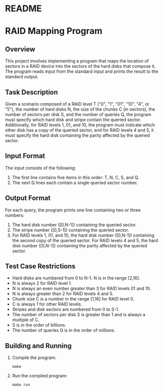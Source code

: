 README
======

RAID Mapping Program
====================

Overview
--------
This project involves implementing a program that maps the location of sectors in a RAID device into the sectors of the hard disks that compose it. The program reads input from the standard input and prints the result to the standard output.

Task Description
----------------
Given a scenario composed of a RAID level T ("0", "1", "01", "10", "4", or "5"), the number of hard disks N, the size of the chunks C (in sectors), the number of sectors per disk S, and the number of queries Q, the program must specify which hard disk and stripe contain the queried sector. Additionally, for RAID levels 1, 01, and 10, the program must indicate which other disk has a copy of the queried sector, and for RAID levels 4 and 5, it must specify the hard disk containing the parity affected by the queried sector.

Input Format
------------
The input consists of the following:
1. The first line contains five items in this order: T, N, C, S, and Q.
2. The next Q lines each contain a single queried sector number.

Output Format
-------------
For each query, the program prints one line containing two or three numbers:
1. The hard disk number ([0,N-1]) containing the queried sector.
2. The stripe number ([0,S-1]) containing the queried sector.
3. For RAID levels 1, 01, and 10, the hard disk number ([0,N-1]) containing the second copy of the queried sector. For RAID levels 4 and 5, the hard disk number ([0,N-1]) containing the parity affected by the queried sector.

Test Case Restrictions
-----------------------
- Hard disks are numbered from 0 to N-1. N is in the range [2,16].
- N is always 2 for RAID level 1.
- N is always an even number greater than 3 for RAID levels 01 and 10.
- N is always greater than 2 for RAID levels 4 and 5.
- Chunk size C is a number in the range [1,16] for RAID level 0.
- C is always 1 for other RAID levels.
- Stripes and disk sectors are numbered from 0 to S-1.
- The number of sectors per disk S is greater than 1 and is always a multiple of C.
- S is in the order of billions.
- The number of queries Q is in the order of millions.

Building and Running
---------------------
1. Compile the program:
    ```
    make
    ```
2. Run the compiled program:
    ```
    make run
    ```
